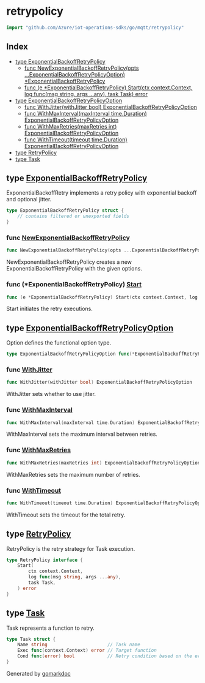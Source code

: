 <!-- Code generated by gomarkdoc. DO NOT EDIT -->

# retrypolicy

```go
import "github.com/Azure/iot-operations-sdks/go/mqtt/retrypolicy"
```

## Index

- [type ExponentialBackoffRetryPolicy](<#ExponentialBackoffRetryPolicy>)
  - [func NewExponentialBackoffRetryPolicy\(opts ...ExponentialBackoffRetryPolicyOption\) \*ExponentialBackoffRetryPolicy](<#NewExponentialBackoffRetryPolicy>)
  - [func \(e \*ExponentialBackoffRetryPolicy\) Start\(ctx context.Context, log func\(msg string, args ...any\), task Task\) error](<#ExponentialBackoffRetryPolicy.Start>)
- [type ExponentialBackoffRetryPolicyOption](<#ExponentialBackoffRetryPolicyOption>)
  - [func WithJitter\(withJitter bool\) ExponentialBackoffRetryPolicyOption](<#WithJitter>)
  - [func WithMaxInterval\(maxInterval time.Duration\) ExponentialBackoffRetryPolicyOption](<#WithMaxInterval>)
  - [func WithMaxRetries\(maxRetries int\) ExponentialBackoffRetryPolicyOption](<#WithMaxRetries>)
  - [func WithTimeout\(timeout time.Duration\) ExponentialBackoffRetryPolicyOption](<#WithTimeout>)
- [type RetryPolicy](<#RetryPolicy>)
- [type Task](<#Task>)


<a name="ExponentialBackoffRetryPolicy"></a>
## type [ExponentialBackoffRetryPolicy](<https://github.com/microsoft/mqtt-patterns/blob/main/lib/go/mqtt/retrypolicy/exponential_backoff_retrypolicy.go#L27-L34>)

ExponentialBackoffRetry implements a retry policy with exponential backoff and optional jitter.

```go
type ExponentialBackoffRetryPolicy struct {
    // contains filtered or unexported fields
}
```

<a name="NewExponentialBackoffRetryPolicy"></a>
### func [NewExponentialBackoffRetryPolicy](<https://github.com/microsoft/mqtt-patterns/blob/main/lib/go/mqtt/retrypolicy/exponential_backoff_retrypolicy.go#L38-L40>)

```go
func NewExponentialBackoffRetryPolicy(opts ...ExponentialBackoffRetryPolicyOption) *ExponentialBackoffRetryPolicy
```

NewExponentialBackoffRetryPolicy creates a new ExponentialBackoffRetryPolicy with the given options.

<a name="ExponentialBackoffRetryPolicy.Start"></a>
### func \(\*ExponentialBackoffRetryPolicy\) [Start](<https://github.com/microsoft/mqtt-patterns/blob/main/lib/go/mqtt/retrypolicy/exponential_backoff_retrypolicy.go#L56-L60>)

```go
func (e *ExponentialBackoffRetryPolicy) Start(ctx context.Context, log func(msg string, args ...any), task Task) error
```

Start initiates the retry executions.

<a name="ExponentialBackoffRetryPolicyOption"></a>
## type [ExponentialBackoffRetryPolicyOption](<https://github.com/microsoft/mqtt-patterns/blob/main/lib/go/mqtt/retrypolicy/exponential_backoff_retrypolicy_options.go#L6>)

Option defines the functional option type.

```go
type ExponentialBackoffRetryPolicyOption func(*ExponentialBackoffRetryPolicy)
```

<a name="WithJitter"></a>
### func [WithJitter](<https://github.com/microsoft/mqtt-patterns/blob/main/lib/go/mqtt/retrypolicy/exponential_backoff_retrypolicy_options.go#L36-L38>)

```go
func WithJitter(withJitter bool) ExponentialBackoffRetryPolicyOption
```

WithJitter sets whether to use jitter.

<a name="WithMaxInterval"></a>
### func [WithMaxInterval](<https://github.com/microsoft/mqtt-patterns/blob/main/lib/go/mqtt/retrypolicy/exponential_backoff_retrypolicy_options.go#L18-L20>)

```go
func WithMaxInterval(maxInterval time.Duration) ExponentialBackoffRetryPolicyOption
```

WithMaxInterval sets the maximum interval between retries.

<a name="WithMaxRetries"></a>
### func [WithMaxRetries](<https://github.com/microsoft/mqtt-patterns/blob/main/lib/go/mqtt/retrypolicy/exponential_backoff_retrypolicy_options.go#L9-L11>)

```go
func WithMaxRetries(maxRetries int) ExponentialBackoffRetryPolicyOption
```

WithMaxRetries sets the maximum number of retries.

<a name="WithTimeout"></a>
### func [WithTimeout](<https://github.com/microsoft/mqtt-patterns/blob/main/lib/go/mqtt/retrypolicy/exponential_backoff_retrypolicy_options.go#L27-L29>)

```go
func WithTimeout(timeout time.Duration) ExponentialBackoffRetryPolicyOption
```

WithTimeout sets the timeout for the total retry.

<a name="RetryPolicy"></a>
## type [RetryPolicy](<https://github.com/microsoft/mqtt-patterns/blob/main/lib/go/mqtt/retrypolicy/retrypolicy.go#L16-L22>)

RetryPolicy is the retry strategy for Task execution.

```go
type RetryPolicy interface {
    Start(
        ctx context.Context,
        log func(msg string, args ...any),
        task Task,
    ) error
}
```

<a name="Task"></a>
## type [Task](<https://github.com/microsoft/mqtt-patterns/blob/main/lib/go/mqtt/retrypolicy/retrypolicy.go#L9-L13>)

Task represents a function to retry.

```go
type Task struct {
    Name string                      // Task name
    Exec func(context.Context) error // Target function
    Cond func(error) bool            // Retry condition based on the error
}
```

Generated by [gomarkdoc](<https://github.com/princjef/gomarkdoc>)
